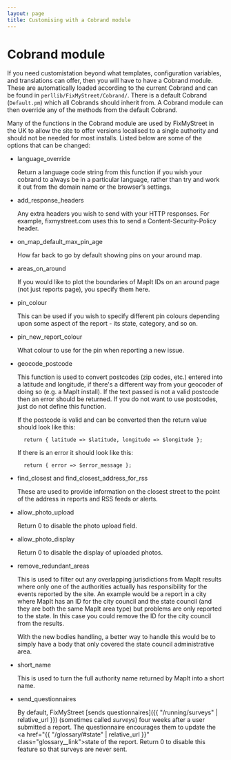 ```yaml
---
layout: page
title: Customising with a Cobrand module
---
```


# Cobrand module

If you need customistation beyond what templates, configuration variables, and
translations can offer, then you will have to have a Cobrand module. These are
automatically loaded according to the current Cobrand and can be found in
`perllib/FixMyStreet/Cobrand/`. There is a default Cobrand (`Default.pm`)
which all Cobrands should inherit from. A Cobrand module can then override any
of the methods from the default Cobrand.

Many of the functions in the Cobrand module are used by FixMyStreet in the UK
to allow the site to offer versions localised to a single authority and should
not be needed for most installs. Listed below are some of the options that
can be changed:

* language_override

    Return a language code string from this function if you wish your cobrand
to always be in a particular language, rather than try and work it out from the
domain name or the browser’s settings.

* add_response_headers

    Any extra headers you wish to send with your HTTP responses. For example,
    fixmystreet.com uses this to send a Content-Security-Policy header.

* on_map_default_max_pin_age

    How far back to go by default showing pins on your around map.

* areas_on_around

    If you would like to plot the boundaries of MapIt IDs on an around page
(not just reports page), you specify them here.

* pin_colour

    This can be used if you wish to specify different pin colours depending upon
some aspect of the report - its state, category, and so on.

* pin_new_report_colour

    What colour to use for the pin when reporting a new issue.

* geocode_postcode

    This function is used to convert postcodes (zip codes, etc.) entered into a
latitude and longitude, if there's a different way from your geocoder of doing so
(e.g. a MapIt install). If the text passed is not a valid postcode then an
error should be returned. If you do not want to use postcodes, just do not define
this function.

    If the postcode is valid and can be converted then the return value should
look like this:

        return { latitude => $latitude, longitude => $longitude };

    If there is an error it should look like this:

        return { error => $error_message };

* find_closest and find_closest_address_for_rss

    These are used to provide information on the closest street to the point of
the address in reports and RSS feeds or alerts.

* allow_photo_upload

    Return 0 to disable the photo upload field.

* allow_photo_display

    Return 0 to disable the display of uploaded photos.

* remove_redundant_areas

    This is used to filter out any overlapping jurisdictions from MapIt results
where only one of the authorities actually has responsibility for the events
reported by the site. An example would be a report in a city where MapIt
has an ID for the city council and the state council (and they are both the
same MapIt area type) but problems are only reported to the state. In this case
you could remove the ID for the city council from the results.

    With the new bodies handling, a better way to handle this would be to simply
have a body that only covered the state council administrative area.

* short_name

    This is used to turn the full authority name returned by MapIt into a short
name.

* send_questionnaires

    By default, FixMyStreet [sends questionnaires]({{ "/running/surveys" | relative_url }})
    (sometimes called _surveys_) four weeks after a user submitted a report. The
    questionnaire encourages them to update the 
    <a href="{{ "/glossary/#state" | relative_url }}" class="glossary__link">state</a>
    of the report. Return 0 to disable this feature so that surveys are never
    sent.
    

